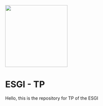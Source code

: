 <img src="https://secure.meetupstatic.com/photos/event/5/3/2/600_484801330.jpeg" width="200">


# ESGI - TP

Hello, this is the repository for TP of the ESGI


